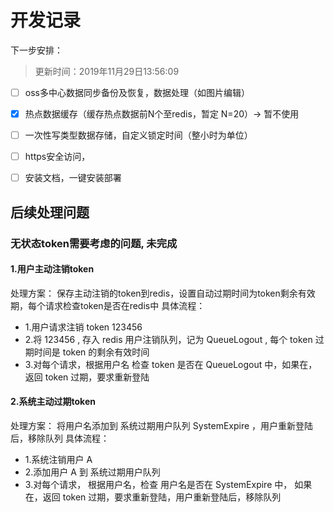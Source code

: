 # 开发记录

下一步安排：
> 更新时间：2019年11月29日13:56:09

- [ ] oss多中心数据同步备份及恢复，数据处理（如图片编辑）

- [x] 热点数据缓存（缓存热点数据前N个至redis，暂定 N=20）-> 暂不使用

- [ ] 一次性写类型数据存储，自定义锁定时间（整小时为单位）

- [ ] https安全访问，

- [ ] 安装文档，一键安装部署





## 后续处理问题

### 无状态token需要考虑的问题, 未完成

#### 1.用户主动注销token

处理方案： 保存主动注销的token到redis，设置自动过期时间为token剩余有效期，每个请求检查token是否在redis中 具体流程：

* 1.用户请求注销 token 123456
* 2.将 123456 , 存入 redis 用户注销队列，记为 QueueLogout , 每个 token 过期时间是 token 的剩余有效时间
* 3.对每个请求，根据用户名 检查 token 是否在 QueueLogout 中，如果在，返回 token 过期，要求重新登陆

#### 2.系统主动过期token

处理方案： 将用户名添加到 系统过期用户队列 SystemExpire ，用户重新登陆后，移除队列 具体流程：

* 1.系统注销用户 A
* 2.添加用户 A 到 系统过期用户队列
* 3.对每个请求， 根据用户名，检查 用户名是否在 SystemExpire 中， 如果在，返回 token 过期，要求重新登陆，用户重新登陆后，移除队列



